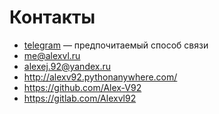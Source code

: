 # Контакты




- [telegram](https://t.me/Alex_Vl92) — предпочитаемый способ связи
- me@alexvl.ru
- alexej.92@yandex.ru
- http://alexv92.pythonanywhere.com/
- https://github.com/Alex-V92
- https://gitlab.com/Alexvl92